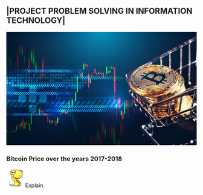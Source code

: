 <h2>|PROJECT PROBLEM SOLVING IN INFORMATION TECHNOLOGY|</h2>
<a href=""><img src="img/pic1.jpg" width="1000px"  height="300"></a><br>
<h3>Bitcoin Price over the years 2017-2018</h3>

 <a href=""><img src="img/pic2.png" width="50px" height="50"></a>Explain.
